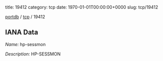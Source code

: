 title: 19412
category: tcp
date: 1970-01-01T00:00:00+0000
slug: tcp/19412

[portdb](/) / [tcp](/category/tcp.html) / 19412


## IANA Data

_Name:_ hp-sessmon

_Description:_ HP-SESSMON


